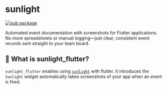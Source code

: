 # sunlight

[![pub package](https://img.shields.io/pub/v/sunlight_flutter.svg)](https://pub.dev/packages/sunlight_flutter)

Automated event documentation with screenshots for Flutter applications.
No more spreadsheets or manual logging—just clear, consistent event records sent straight to your team board.

## 🌅 What is sunlight_flutter?

`sunlight_flutter` enables using [`sunlight`](https://pub.dev/packages/sunlight) with flutter. It introduces the `Sunlight` widget automatically takes screenshots of your app when an event is fired.